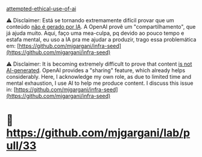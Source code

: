 [attempted-ethical-use-of-ai](https://chatgpt.com/share/682bef9e-8264-8013-8218-0b3a0e8f4822)

⚠️ Disclaimer: Está se tornando extremamente difícil provar que um conteúdo [não é gerado por IA](https://veja.abril.com.br/tecnologia/ia-se-passou-por-humano-no-teste-de-turing-o-que-isso-significa/). A OpenAI provê um "compartilhamento", que já ajuda muito. Aqui, faço uma mea-culpa, pq devido ao pouco tempo e estafa mental, eu uso a IA pra me ajudar a produzir, trago essa problemática em: [https://github.com/mjgargani/infra-seed](https://github.com/mjgargani/infra-seed)

⚠️ Disclaimer: It is becoming extremely difficult to prove that content [is not AI-generated](https://veja.abril.com.br/tecnologia/ia-se-passou-por-humano-no-teste-de-turing-o-que-isso-significa/). OpenAI provides a "sharing" feature, which already helps considerably. Here, I acknowledge my own role, as due to limited time and mental exhaustion, I use AI to help me produce content. I discuss this issue in: [https://github.com/mjgargani/infra-seed](https://github.com/mjgargani/infra-seed)

# 🚧 https://github.com/mjgargani/lab/pull/33
